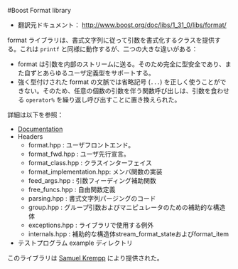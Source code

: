 #Boost Format library

- 翻訳元ドキュメント： <http://www.boost.org/doc/libs/1_31_0/libs/format/>

format ライブラリは、書式文字列に従って引数を書式化するクラスを提供する。これは `printf` と同様に動作するが、二つの大きな違いがある： 

- format は引数を内部のストリームに送る。そのため完全に型安全であり、また自ずとあらゆるユーザ定義型をサポートする。
- 強く型付けされた format の文脈では省略記号 (`...`) を正しく使うことができない。そのため、任意の個数の引数を伴う関数呼び出しは、引数を食わせる `operator%` を繰り返し呼び出すことに置き換えられた。

詳細は以下を参照：

- [Documentation](format/format.md)
- Headers
    - format.hpp : ユーザフロントエンド。
    - format_fwd.hpp : ユーザ先行宣言。
    - format_class.hpp : クラスインターフェイス
    - format_implementation.hpp: メンバ関数の実装
    - feed_args.hpp : 引数フィーディング補助関数
    - free_funcs.hpp : 自由関数定義
    - parsing.hpp : 書式文字列パージングのコード
    - group.hpp : グループ引数およびマニピュレータのための補助的な構造体
    - exceptions.hpp : ライブラリで使用する例外
    - internals.hpp : 補助的な構造体stream_format_stateおよびformat_item
- テストプログラム example ディレクトリ

このライブラリは [Samuel Krempp](http://www.boost.org/doc/libs/1_31_0/people/samuel_krempp.htm) により提供された。


